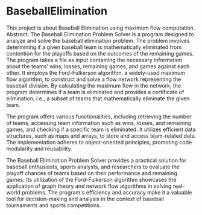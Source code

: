 # BaseballElimination
This project is about Baseball Elimination using maximum flow computation. 
Abstract:
The Baseball Elimination Problem Solver is a program designed to analyze and solve the baseball elimination problem. The problem involves determining if a given baseball team is mathematically eliminated from contention for the playoffs based on the outcomes of the remaining games. The program takes a file as input containing the necessary information about the teams' wins, losses, remaining games, and games against each other. It employs the Ford-Fulkerson algorithm, a widely-used maximum flow algorithm, to construct and solve a flow network representing the baseball division. By calculating the maximum flow in the network, the program determines if a team is eliminated and provides a certificate of elimination, i.e., a subset of teams that mathematically eliminate the given team.

The program offers various functionalities, including retrieving the number of teams, accessing team information such as wins, losses, and remaining games, and checking if a specific team is eliminated. It utilizes efficient data structures, such as maps and arrays, to store and access team-related data. The implementation adheres to object-oriented principles, promoting code modularity and reusability.

The Baseball Elimination Problem Solver provides a practical solution for baseball enthusiasts, sports analysts, and researchers to evaluate the playoff chances of teams based on their performance and remaining games. Its utilization of the Ford-Fulkerson algorithm showcases the application of graph theory and network flow algorithms in solving real-world problems. The program's efficiency and accuracy make it a valuable tool for decision-making and analysis in the context of baseball tournaments and sports competitions.
